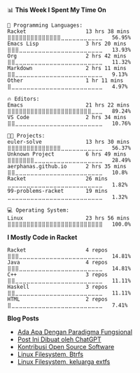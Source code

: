 <!--```javascript
🐧                                           GitTerm - aerphanas:master                                     ─ ■ X 
```
```haskell
~ λ █ gitfetch --description=full --syle=fashionable --user=aerphanas --password=***************

  ┌─────────────────────────────────────────┐                         ╔══════════════════╗
  │                                         │                         ║ aerphanas@github ║
  │                                         │  ╔══════════════════════╩══════════════════╩══════════════════════╗ 
  │                                         │  ║ Full Name      ≡  "Muhammad Aviv Burhanudin"                   ║ 
  │                                         │  ║ Description    ≡  "Open Source Enthusiast"                     ║ 
  │      _______\)%%%%%%%%._                │  ║ Favorite Quote ≡  "Sometimes I Dont Know The"                  ║ 
  │     `''''-'-;   % % % % %'-._           │  ║                   "True Reason Behind My Choices"              ║ 
  │             :b) \            '-.        │  ║ Age            ≡  "22"                                         ║ 
  │             : :__)'    .'    .'         │  ║ Gender         ≡  "Male"                                       ║ 
  │             :.::/  '.'   .'             │  ║ Twitter        ≡  "@aerphanas"                                 ║ 
  │             o_i/   :    ;               │  ║ Email          ≡  "muhamadaviv14@gmail.com"                    ║ 
  │                    :   .'               │  ║ Main OS        ≡  "GNU/LINUX"                                  ║ 
  │                     ''`                 │  ║ Main Distro    ≡  "NixOS"                                      ║ 
  │                                         │  ║ Kernel         ≡  "Linux"                                      ║ 
  │            MAGICAL  CREATURE            │  ║ DE             ≡  "GNOME"                                      ║ 
  │                                         │  ║ Resolution     ≡  "Keep Learning And Stay Humble"              ║ 
  └─────────────────────────────────────────┘  ╚════════════════════════════════════════════════════════════════╝ 
  
`````
-->
<!--START_SECTION:waka-->
📊 **This Week I Spent My Time On** 

```text
💬 Programming Languages: 
Racket                   13 hrs 38 mins      ⣿⣿⣿⣿⣿⣿⣿⣿⣿⣿⣿⣿⣿⣿⣀⣀⣀⣀⣀⣀⣀⣀⣀⣀⣀   56.95% 
Emacs Lisp               3 hrs 20 mins       ⣿⣿⣿⣀⣀⣀⣀⣀⣀⣀⣀⣀⣀⣀⣀⣀⣀⣀⣀⣀⣀⣀⣀⣀⣀   13.93% 
Org                      2 hrs 42 mins       ⣿⣿⣀⣀⣀⣀⣀⣀⣀⣀⣀⣀⣀⣀⣀⣀⣀⣀⣀⣀⣀⣀⣀⣀⣀   11.32% 
Markdown                 2 hrs 11 mins       ⣿⣿⣀⣀⣀⣀⣀⣀⣀⣀⣀⣀⣀⣀⣀⣀⣀⣀⣀⣀⣀⣀⣀⣀⣀   9.13% 
Other                    1 hr 11 mins        ⣿⣀⣀⣀⣀⣀⣀⣀⣀⣀⣀⣀⣀⣀⣀⣀⣀⣀⣀⣀⣀⣀⣀⣀⣀   4.97%

🔥 Editors: 
Emacs                    21 hrs 22 mins      ⣿⣿⣿⣿⣿⣿⣿⣿⣿⣿⣿⣿⣿⣿⣿⣿⣿⣿⣿⣿⣿⣿⣀⣀⣀   89.24% 
VS Code                  2 hrs 34 mins       ⣿⣿⣀⣀⣀⣀⣀⣀⣀⣀⣀⣀⣀⣀⣀⣀⣀⣀⣀⣀⣀⣀⣀⣀⣀   10.76%

🐱‍💻 Projects: 
euler-solve              13 hrs 30 mins      ⣿⣿⣿⣿⣿⣿⣿⣿⣿⣿⣿⣿⣿⣿⣀⣀⣀⣀⣀⣀⣀⣀⣀⣀⣀   56.37% 
Unknown Project          6 hrs 49 mins       ⣿⣿⣿⣿⣿⣿⣿⣀⣀⣀⣀⣀⣀⣀⣀⣀⣀⣀⣀⣀⣀⣀⣀⣀⣀   28.49% 
aerphanas.github.io      2 hrs 35 mins       ⣿⣿⣀⣀⣀⣀⣀⣀⣀⣀⣀⣀⣀⣀⣀⣀⣀⣀⣀⣀⣀⣀⣀⣀⣀   10.8% 
Racket                   26 mins             ⣀⣀⣀⣀⣀⣀⣀⣀⣀⣀⣀⣀⣀⣀⣀⣀⣀⣀⣀⣀⣀⣀⣀⣀⣀   1.82% 
99-problems-racket       19 mins             ⣀⣀⣀⣀⣀⣀⣀⣀⣀⣀⣀⣀⣀⣀⣀⣀⣀⣀⣀⣀⣀⣀⣀⣀⣀   1.32%

💻 Operating System: 
Linux                    23 hrs 56 mins      ⣿⣿⣿⣿⣿⣿⣿⣿⣿⣿⣿⣿⣿⣿⣿⣿⣿⣿⣿⣿⣿⣿⣿⣿⣿   100.0%

```

**I Mostly Code in Racket** 

```text
Racket                   4 repos             ⣿⣿⣿⣀⣀⣀⣀⣀⣀⣀⣀⣀⣀⣀⣀⣀⣀⣀⣀⣀⣀⣀⣀⣀⣀   14.81% 
Java                     4 repos             ⣿⣿⣿⣀⣀⣀⣀⣀⣀⣀⣀⣀⣀⣀⣀⣀⣀⣀⣀⣀⣀⣀⣀⣀⣀   14.81% 
C++                      3 repos             ⣿⣿⣀⣀⣀⣀⣀⣀⣀⣀⣀⣀⣀⣀⣀⣀⣀⣀⣀⣀⣀⣀⣀⣀⣀   11.11% 
Haskell                  3 repos             ⣿⣿⣀⣀⣀⣀⣀⣀⣀⣀⣀⣀⣀⣀⣀⣀⣀⣀⣀⣀⣀⣀⣀⣀⣀   11.11% 
HTML                     2 repos             ⣿⣀⣀⣀⣀⣀⣀⣀⣀⣀⣀⣀⣀⣀⣀⣀⣀⣀⣀⣀⣀⣀⣀⣀⣀   7.41%

```



<!--END_SECTION:waka-->

**Blog Posts**

<!--START_SECTION:feed-->
* [Ada Apa Dengan Paradigma Fungsional](https:&#x2F;&#x2F;aerphanas.github.io&#x2F;posts&#x2F;2023-01-06-Ada_Apa_Dengan_Fungsional_Programming.html)
* [Post Ini Dibuat oleh ChatGPT](https:&#x2F;&#x2F;aerphanas.github.io&#x2F;posts&#x2F;2022-12-22-Post_Ini_Dibuat_oleh_ChatGPT.html)
* [Kontribusi Open Source Software](https:&#x2F;&#x2F;aerphanas.github.io&#x2F;posts&#x2F;2022-12-21-Kontribusi_Open_Source_Software.html)
* [Linux Filesystem, Btrfs](https:&#x2F;&#x2F;aerphanas.github.io&#x2F;posts&#x2F;2022-12-13-Linux_Filesystem%2C_Btrfs.html)
* [Linux Filesystem, keluarga extfs](https:&#x2F;&#x2F;aerphanas.github.io&#x2F;posts&#x2F;2022-12-08-Linux_Filesystem%2C_keluarga_extfs.html)
<!--END_SECTION:feed-->
